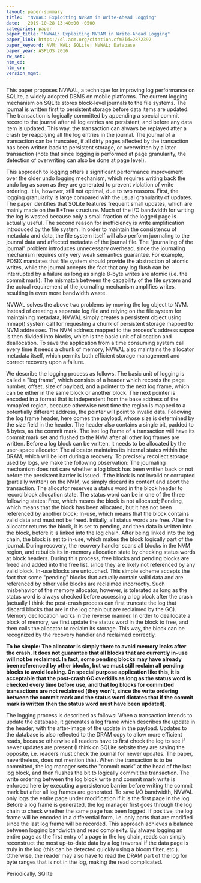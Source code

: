 ```yaml
---
layout: paper-summary
title:  "NVWAL: Exploiting NVRAM in Write-Ahead Logging"
date:   2019-10-28 13:40:00 -0500
categories: paper
paper_title: "NVWAL: Exploiting NVRAM in Write-Ahead Logging"
paper_link: https://dl.acm.org/citation.cfm?id=2872392
paper_keyword: NVM; WAL; SQLite; NVWAL; Database
paper_year: ASPLOS 2016
rw_set: 
htm_cd: 
htm_cr: 
version_mgmt: 
---
```


This paper proposes NVWAL, a technique for improving log performance on SQLite, a widely adopted DBMS on mobile platforms.
The current logging mechanism on SQLite stores block-level journals to the file systems. The journal is written first to 
persistent storage before data items are updated. The transaction is logically committed by appending a special commit record
to the journal after all log entries are persistent, and before any data item is updated. This way, the transaction can always
be replayed after a crash by reapplying all the log entries in the journal. The journal of a transaction can be truncated, 
if all dirty pages affected by the transaction has been written back to persistent storage, or overwritten by a later 
transaction (note that since logging is performed at page granularity, the detection of overwriting can also be done at
page level). 

This approach to logging offers a significant performance improvement over the older undo logging mechanism, which
requires writing back the undo log as soon as they are generated to prevent violation of write ordering. It is, however,
still not optimal, due to two reasons. First, the logging granularity is large compared with the usual granularity of
updates. The paper identifies that SQLite features frequent small updates, which are mainly made on the B+Tree structure.
Much of the I/O bandwidth for writing the log is wasted because only a small fraction of the logged page is actually useful.
The second reason for inefficiency is write amplification introduced by the file system. In order to maintain the consistencu
of metadata and data, the file system itself will also perform juornaling to the jounral data and affected metadata of the
journal file. The "journaling of the journal" problem introduces unnecessary overhead, since the journaling mechanism 
requires only very weak semantics guarantee. For example, POSIX mandates that file system should provide the abstraction 
of atomic writes, while the journal accepts the fact that any log flush can be interrupted by a failure as long as single
8-byte writes are atomic (i.e. the commit mark). The mismatch between the capability of the file system and the actual
requirement of the journaling mechanism amplifies writes, resulting in even more bandwidth waste. 

NVWAL solves the above two problems by moving the log object to NVM. Instead of creating a separate log file and relying
on the file system for maintaining metadata, NVWAL simply creates a persistent object using mmap() system call for 
requesting a chunk of persistent storage mapped to NVM addresses. The NVM address mapped to the process's address 
sapce is then divided into blocks, which is the basic unit of allocation and deallocation. To save the application
from a time consuming system call every time it needs a chunk of memory, NVWAL also maintains the allocator metadata 
itself, which permits both efficient storage management and correct recovery upon a failure. 

We describe the logging process as follows. The basic unit of logging is called a "log frame", which consists of a header
which records the page number, offset, size of payload, and a pointer to the next log frame, which can be either in the 
same block or another block. The next pointer is encoded in a format that is independent from the base address of the mmap'ed
region, because otherwise next time the region is mapped to a potentially different address, the pointer will point 
to invalid data. Following the log frame header, here comes the payload, whose size is determined by the size field in the 
header. The header also contains a single bit, padded to 8 bytes, as the commit mark. The last log frame of a transaction
will have its commit mark set and flushed to the NVM after all other log frames are written.
Before a log block can be written, it needs to be allocated by the user-space allocator. The allocator maintains its 
internal states within the DRAM, which will be lost during a recovery. To precisely recollect storage used by logs,
we make the following observation: The journaling mechanism does not care whether a log block has been written back
or not before the persistent barrier is issued. If the block is not invalid or corrupted (partially written) on the NVM,
we simply discard its content and abort the transaction. The allocator reserves a status word in the block header to
record block allocation state. The status word can be in one of the three following states: Free, which means the block
is not allocated; Pending, which means that the block has been allocated, but it has not been referenced by another block;
In-use, which means that the block contains valid data and must not be freed. Initially, all status words are free. 
After the allocator returns the block, it is set to pending, and then data ia written into the block, before it
is linked into the log chain. After being linked into the log chain, the block is set to in-use, which makes the block
logically part of the journal. During recovery, the recovery handler scans all blocks in the NVM region, and rebuilds its
in-memory allocation state by checking status words at block headers. During this process, free blocks and pending blocks 
are freed and added into the free list, since they are likely not referenced by any valid block. In-use blocks are 
untouched. This simple scheme accepts the fact that some "pending" blocks that actually contain valid data and are 
referenced by other valid blocks are reclaimed incorrectly. Such misbehavior of the memory allocator, however, is 
tolerated as long as the status word is always checked before accessing a log block after the crash (actually I think
the post-crash process can first truncate the log that discard blocks that are in the log chain but are reclaimed
by the GC). Memory decllocation works in the reverse manner. In order to deallocate a block of memory, we first
update the status word in the block to free, and then calls the allocator to reclaim its storage. This way, the block
can be recognized by the recovery handler and reclaimed correctly. 

**To be simple: The allocator is simply there to avoid memory leaks after the crash. It does not guarantee that all
blocks that are currently in-use will not be reclaimed. In fact, some pending blocks may have already been referenced 
by other blocks, but we must still reclaim all pending blocks to avoid leaking. On special purpose application like this,
it is acceptable that the post-crash GC overkills as long as the status word is checked every time before use, and that
log blocks for committed transactions are not reclaimed (they won't, since the write ordering between the commit mark
and the status word dictates that if the commit mark is written then the status word must have been updated).**

The logging process is described as follows: When a transaction intends to update the database, it generates a log frame
which describes the update in the header, with the after-image of the update in the payload. Updates to the database is 
also reflected to the DRAM copy to allow more efficient reads, because otherwise all readers have to first check the 
log to see if newer updates are present (I think on SQLite sebsite they are saying the opposite, i.e. readers must check
the journal for newer updates. The paper, nevertheless, does not mention this). When the transaction is to be committed,
the log manager sets the "commit mark" at the head of the last log block, and then flushes the bit to logically commit 
the transaction. The write ordering between the log block write and commit mark write is enforced here by executing a 
persistence barrier before writing the commit mark but after all log frames are generated. To save I/O bandwidth, NVWAL
only logs the entire page under modification if it is the first page in the log. Before a log frame is 
generated, the log manager first goes through the log chain to check whether the same page has been logged. If positive,
the log frame will be encoded in a differential form, i.e. only parts that are modified since the last log frame will 
be recorded. This approach achieves a balance between logging bandwidth and read complexity. By always logging an entire 
page as the first entry of a page in the log chain, reads can simply reconstruct the most up-to-date data by a log traversal
if the data page is truly in the log (this can be detected quickly using a bloom filter, etc.). Otherwise, the 
reader may also have to read the DRAM part of the log for byte ranges that is not in the log, making the read complicated.

Periodically, SQlite
